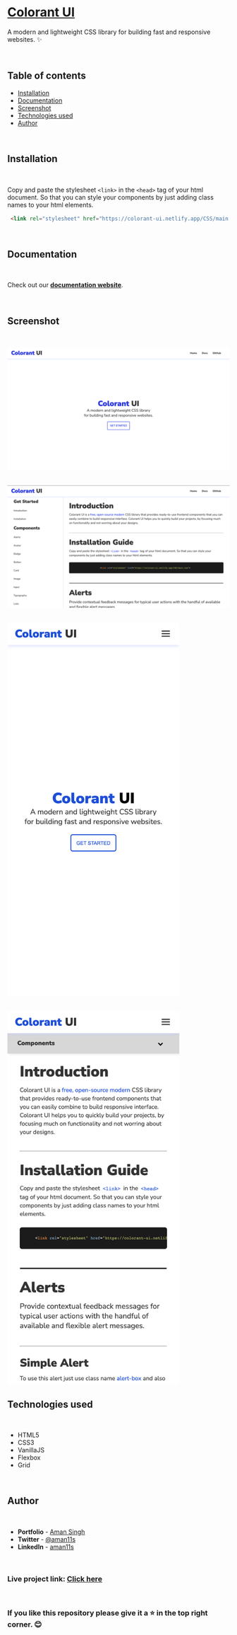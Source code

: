 # [Colorant UI](https://hue-ui.vercel.app/)

A modern and lightweight CSS library
for building fast and responsive websites. ✨

<br/>

## **Table of contents**

- [Installation](#installation)
- [Documentation](#documentation)
- [Screenshot](#screenshot)
- [Technologies used](#technologies-used)
- [Author](#author)

<br/>

## **Installation**

<br/>

Copy and paste the stylesheet `<link>` in the `<head>` tag of your html document. So that you can style your components by just adding class names to your html elements.

```html
 <link rel="stylesheet" href="https://colorant-ui.netlify.app/CSS/main.css">
```

<br/>

## **Documentation**

<br/>

Check out our **[documentation website](https://colorant-ui.netlify.app/docsite.html)**.

<br/>

## **Screenshot**

<br/>

![Desktop Homepage](/preview/homepage.png 'Desktop Homepage') <br/> <br/>

![Documnetation page](/preview/docsite.png 'Docsite') <br/> <br/>

<img src="./preview/mobie-homepage.png" alt="Mobile Homepage"	title="Mobile Homepage" width="390" height="844"/> <br/> <br/>

<img src="./preview/mobile-docsite.png" alt="Mobile Avatar"	title="Mobile Avatar" width="390" height="844" />

<br/>

## **Technologies used**

<br/>

- HTML5
- CSS3
- VanillaJS
- Flexbox
- Grid

<br/>

## **Author**

<br/>

- **Portfolio** - [Aman Singh](https://amansingh.netlify.app)
- **Twitter** - [@aman11s](https://twitter.com/aman11s)
- **LinkedIn** - [aman11s](https://www.linkedin.com/in/aman11s)

<br/>

### **Live project link:**  [Click here](https://colorant-ui.netlify.app)

<br/>

### If you like this repository please give it a ⭐ in the top right corner. 😊